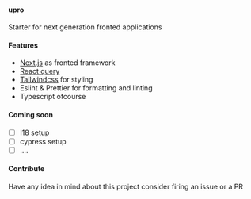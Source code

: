 #### upro

Starter for next generation fronted applications

#### Features

-   [Next.js](https://github.com/vercel/next.js/) as fronted framework
-   [React query](https://github.com/tannerlinsley/react-query)
-   [Tailwindcss](https://github.com/tailwindlabs/tailwindcss) for styling
-   Eslint & Prettier for formatting and linting 
-   Typescript ofcourse

#### Coming soon

-   [ ] I18 setup
-   [ ] cypress setup
-   [ ] ....

#### Contribute

Have any idea in mind about this project consider firing an issue or a PR
